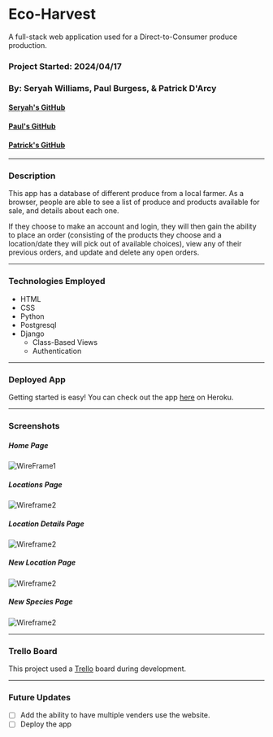 # Eco-Harvest
A full-stack web application used for a Direct-to-Consumer produce production.
### Project Started: 2024/04/17
### By: Seryah Williams, Paul Burgess, & Patrick D'Arcy
#### [Seryah's GitHub](https://github.com/SeryahWilliam) 
#### [Paul's GitHub](https://github.com/pauljburgess) 
#### [Patrick's GitHub](https://github.com/rela7e) 


***

### **Description**
This app has a database of different produce from a local farmer. As a browser, people are able to see a list of produce and products available for sale, and details about each one.

If they choose to make an account and login, they will then gain the ability to place an order (consisting of the products they choose and a location/date they will pick out of available choices), view any of their previous orders, and update and delete any open orders.

---

### **Technologies Employed**

- HTML 
- CSS
- Python
- Postgresql
- Django
    - Class-Based Views
    - Authentication

---

### **Deployed App**

Getting started is easy! You can check out the app [here]() on Heroku. 

---

### **Screenshots**

##### Home Page

![WireFrame1]()

##### Locations Page

![Wireframe2]()

##### Location Details Page

![Wireframe2]()

##### New Location Page

![Wireframe2]()

##### New Species Page

![Wireframe2]()

---
### Trello Board

This project used a [Trello](https://trello.com/b/fHnGf0q1/project-3) board during development.

---
### **Future Updates**

- [ ] Add the ability to have multiple venders use the website.
- [ ] Deploy the app
